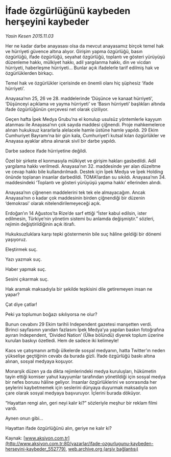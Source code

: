 # İfade özgürlüğünü kaybeden herşeyini kaybeder

*Yasin Kesen 2015.11.03*

<div class="pNewsDetailMainContent ctx_content" itemprop="articleBody">
 <p>
  Her ne kadar darbe anayasası olsa da mevcut anayasamız birçok temel hak ve hürriyeti güvence altına alıyor. Girişim yapma özgürlüğü, basın özgürlüğü, ifade özgürlüğü, seyahat özgürlüğü, toplantı ve gösteri yürüyüşü düzenleme hakkı, mülkiyet hakkı, adil yargılanma hakkı, din ve vicdan hürriyeti, haberleşme hürriyeti... Bunlar açık ifadelerle tarif edilmiş hak ve özgürlüklerden birkaçı.
 </p>
 <p>
  Temel hak ve özgürlükler içerisinde en önemli olanı hiç şüphesiz ‘ifade hürriyeti’.
 </p>
 <p>
  Anayasa’nın 25, 26 ve 28. maddelerinde ‘Düşünce ve kanaat hürriyeti’, ‘Düşünceyi açıklama ve yayma hürriyeti’ ve ‘Basın hürriyeti’ başlıkları altında ifade özgürlüğünün çerçevesi net olarak çiziliyor.
 </p>
 <p>
  Geçen hafta İpek Medya Grubu’na el konulup usulsüz yöntemlerle kayyum atanması ile Anayasa’nın çok sayıda maddesi çiğnendi. Proje mahkemelerce alınan hukuksuz kararlarla alelacele hamle üstüne hamle yapıldı. 29 Ekim Cumhuriyet Bayramı’na bir gün kala, Cumhuriyet’i kutsal kılan özgürlükler ve Anayasa ayaklar altına alınarak sivil bir darbe yapıldı.
 </p>
 <p>
  Darbe sadece ifade hürriyetine değildi.
 </p>
 <p>
  Özel bir şirkete el konmasıyla mülkiyet ve girişim hakları gasbedildi. Adil yargılama hakkı verilmedi. Anayasa’nın 32. maddesinde yer alan düzeltme ve cevap hakkı bile kullandırılmadı. Destek için İpek Medya ve İpek Holding önünde toplanan insanlar darbedildi. TOMA’lardan su sıkıldı. Anayasa’nın 34. maddesindeki ‘Toplantı ve gösteri yürüyüşü yapma hakkı’ ellerinden alındı.
 </p>
 <p>
  Anayasa’nın çiğnenen maddelerini tek tek ele almayacağım. Ancak Anayasa’nın o kadar çok maddesinin birden çiğnendiği bir düzenin ‘demokrasi’ olarak nitelendirilemeyeceği açık.
 </p>
 <p>
  Erdoğan’ın 14 Ağustos’ta Rize’de sarf ettiği “İster kabul edilsin, ister edilmesin, Türkiye’nin yönetim sistemi bu anlamda değişmiştir.” sözleri, rejimin değiştirildiğinin açık itirafı.
 </p>
 <p>
  Hukuksuzluklara karşı tepki göstermenin bile suç hâline geldiği bir dönemi yaşıyoruz.
 </p>
 <p>
  Eleştirmek suç.
 </p>
 <p>
  Yazı yazmak suç.
 </p>
 <p>
  Haber yapmak suç.
 </p>
 <p>
  Sesini çıkarmak suç.
 </p>
 <p>
  Hak aramak maksadıyla bir şekilde tepkisini dile getiremeyen insan ne yapar?
 </p>
 <p>
  Çat diye çatlar!
 </p>
 <p>
  Peki ya toplumun boğazı sıkılıyorsa ne olur?
 </p>
 <p>
  Bunun cevabını 29 Ekim tarihli Independent gazetesi manşetten verdi. Birinci sayfasının yarıdan fazlasını İpek Medya’ya yapılan baskın fotoğrafına ayıran Independent, ‘Divided Nation’ (Ülke bölündü) diyerek toplum üzerine kurulan baskıyı özetledi. Hem de sadece iki kelimeyle!
 </p>
 <p>
  Kaos ve çatışmanın arttığı ülkelerde sosyal medyanın, hatta Twitter’ın neden yükselişe geçtiğinin cevabı da burada gizli. İfade özgürlüğü baskı altına alınan, sosyal medyaya koşuyor.
 </p>
 <p>
  Monarşik düzen ya da dikta rejimlerindeki medya kuruluşları, hükümetin tayin ettiği komiser yahut kayyumlar tarafından yönetildiği için sosyal medya bir nefes borusu hâline geliyor. İnsanlar özgürlüklerini ve sonrasında her şeylerini kaybetmemek için seslerini dünyaya duyurmak maksadıyla son çare olarak sosyal medyaya başvuruyor. İçlerini burada döküyor.
 </p>
 <p>
  “Hayattan rengi alın, geri neyi kalır ki?” sözleriyle meşhur bir reklam filmi vardı.
 </p>
 <p>
  Aynen onun gibi...
 </p>
 <p>
  Hayattan ifade özgürlüğünü alın, geriye ne kalır ki?
 </p>
</div>


Kaynak: [www.aksiyon.com.tr](http://www.aksiyon.com.tr:80/yazarlar/ifade-ozgurlugunu-kaybeden-herseyini-kaybeder_552779), [web.archive.org (arşiv bağlantısı)](http://web.archive.org/web/20151104010217/http://www.aksiyon.com.tr:80/yazarlar/ifade-ozgurlugunu-kaybeden-herseyini-kaybeder_552779)
